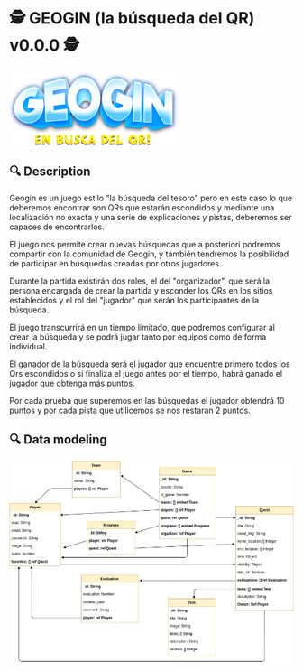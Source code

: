 # 🕵️ GEOGIN (la búsqueda del QR) v0.0.0 🕵️

<img src="./geogin-doc/images/logo.png" width="300" />

## 🔍 Description

Geogin es un juego estilo "la búsqueda del tesoro" pero en este caso lo que deberemos encontrar
son QRs que estarán escondidos y mediante una localización no exacta y una serie de explicaciones y pistas, deberemos ser capaces de encontrarlos.

El juego nos permite crear nuevas búsquedas que a posteriori podremos compartir con la comunidad de Geogin, y también tendremos la posibilidad de participar en búsquedas creadas por otros jugadores.

Durante la partida existirán dos roles, el del "organizador", que será la persona encargada de crear la partida y esconder los QRs en los sitios establecidos y el rol del "jugador" que serán los participantes de la búsqueda.

El juego transcurrirá en un tiempo limitado, que podremos configurar al crear la búsqueda y se podrá jugar tanto por equipos como de forma individual.

El ganador de la búsqueda será el jugador que encuentre primero todos los Qrs escondidos o si finaliza el juego antes por el tiempo, habrá ganado el jugador que obtenga más puntos.

Por cada prueba que superemos en las búsquedas el jugador obtendrá 10 puntos y por cada pista que utilicemos se nos restaran 2 puntos.

## 🔍 Data modeling

![](./geogin-doc/images/data-model.jpg)
